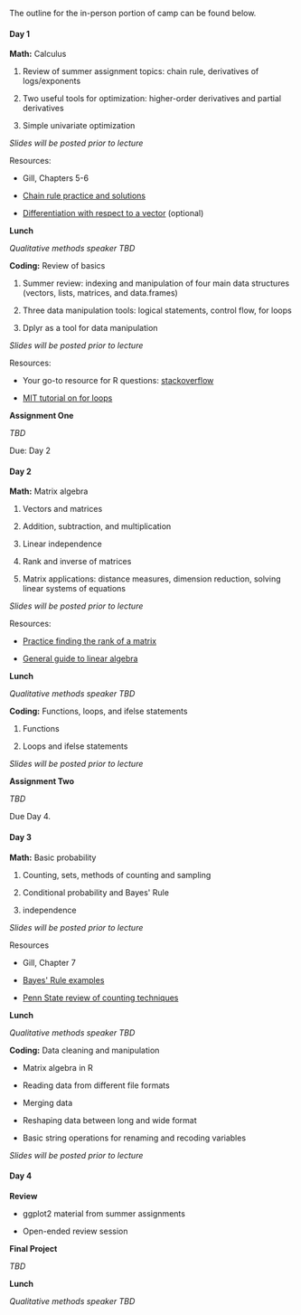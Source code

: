 The outline for the in-person portion of camp can be found below.

#### Day 1

**Math:** Calculus
1. Review of summer assignment topics: chain rule, derivatives of logs/exponents

2. Two useful tools for optimization: higher-order derivatives and partial derivatives

3. Simple univariate optimization

*Slides will be posted prior to lecture*

Resources:

- Gill, Chapters 5-6

- [Chain rule practice and solutions](http://tutorial.math.lamar.edu/Problems/CalcI/ChainRule.aspx)

- [Differentiation with respect to a vector](https://www.youtube.com/watch?v=iWxY7VdcSH8) (optional)

**Lunch**

*Qualitative methods speaker TBD*

**Coding:** Review of basics

1. Summer review: indexing and manipulation of four main data structures (vectors, lists, matrices, and data.frames)

2. Three data manipulation tools: logical statements, control flow, for loops

3. Dplyr as a tool for data manipulation

*Slides will be posted prior to lecture*

Resources:

- Your go-to resource for R questions: [stackoverflow](https://stackoverflow.com/)

- [MIT tutorial on for loops](https://ocw.mit.edu/ans7870/18/18.05/s14/html/r-tut-forloop.html)

**Assignment One**

*TBD*

Due: Day 2

#### Day 2

**Math:** Matrix algebra

1. Vectors and matrices

2. Addition, subtraction, and multiplication

3. Linear independence

4. Rank and inverse of matrices

5. Matrix applications: distance measures, dimension reduction, solving linear systems of equations

*Slides will be posted prior to lecture*

Resources:

- [Practice finding the rank of a matrix](http://www.math.odu.edu/~bogacki/cgi-bin/lat.cgi?c=rref)

- [General guide to linear algebra](https://betterexplained.com/articles/linear-algebra-guide/)

**Lunch**

*Qualitative methods speaker TBD*

**Coding:** Functions, loops, and ifelse statements

1. Functions

2. Loops and ifelse statements

*Slides will be posted prior to lecture*

**Assignment Two**

*TBD*

Due Day 4.

#### Day 3

**Math:** Basic probability

1. Counting, sets, methods of counting and sampling

2. Conditional probability and Bayes' Rule

3. independence

*Slides will be posted prior to lecture*

Resources

- Gill, Chapter 7

- [Bayes' Rule examples](https://www.programminglogic.com/bayes-theorem-with-examples/)

- [Penn State review of counting techniques](https://newonlinecourses.science.psu.edu/stat414/node/9/)

**Lunch**

*Qualitative methods speaker TBD*

**Coding:** Data cleaning and manipulation

- Matrix algebra in R

- Reading data from different file formats

- Merging data

- Reshaping data between long and wide format

- Basic string operations for renaming and recoding variables

*Slides will be posted prior to lecture*

#### Day 4

**Review**

- ggplot2 material from summer assignments

- Open-ended review session

**Final Project**

*TBD*

**Lunch**

*Qualitative methods speaker TBD*

